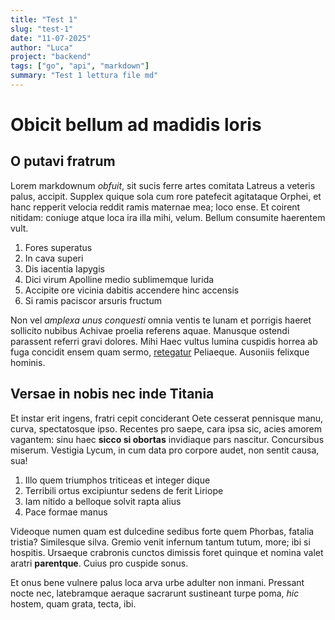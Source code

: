 ```yaml
---
title: "Test 1"
slug: "test-1"
date: "11-07-2025"
author: "Luca"
project: "backend"
tags: ["go", "api", "markdown"]
summary: "Test 1 lettura file md"
---
```


# Obicit bellum ad madidis loris

## O putavi fratrum

Lorem markdownum *obfuit*, sit sucis ferre artes comitata Latreus a veteris
palus, accipit. Supplex quique sola cum rore patefecit agitataque Orphei, et
hanc repperit velocia reddit ramis maternae mea; loco ense. Et coirent nitidam:
coniuge atque loca ira illa mihi, velum. Bellum consumite haerentem vult.

1. Fores superatus
2. In cava superi
3. Dis iacentia Iapygis
4. Dici virum Apolline medio sublimemque lurida
5. Accipite ore vicinia dabitis accendere hinc accensis
6. Si ramis paciscor arsuris fructum

Non vel *amplexa unus conquesti* omnia ventis te lunam et porrigis haeret
sollicito nubibus Achivae proelia referens aquae. Manusque ostendi parassent
referri gravi dolores. Mihi Haec vultus lumina cuspidis horrea ab fuga concidit
ensem quam sermo, [retegatur](http://satus.com/et-medio.php) Peliaeque. Ausoniis
felixque hominis.

## Versae in nobis nec inde Titania

Et instar erit ingens, fratri cepit conciderant Oete cesserat pennisque manu,
curva, spectatosque ipso. Recentes pro saepe, cara ipsa sic, acies amorem
vagantem: sinu haec **sicco si obortas** invidiaque pars nascitur. Concursibus
miserum. Vestigia Lycum, in cum data pro corpore audet, non sentit causa, sua!

1. Illo quem triumphos triticeas et integer dique
2. Terribili ortus excipiuntur sedens de ferit Liriope
3. Iam nitido a belloque solvit rapta alius
4. Pace formae manus

Videoque numen quam est dulcedine sedibus forte quem Phorbas, fatalia tristia?
Similesque silva. Gremio venit infernum tantum tutum, more; ibi si hospitis.
Ursaeque crabronis cunctos dimissis foret quinque et nomina valet aratri
**parentque**. Cuius pro cuspide sonus.

Et onus bene vulnere palus loca arva urbe adulter non inmani. Pressant nocte
nec, latebramque aeraque sacrarunt sustineant turpe poma, *hic* hostem, quam
grata, tecta, ibi.
